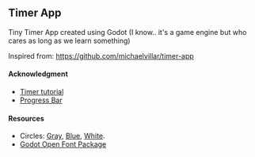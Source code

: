 ## Timer App

Tiny Timer App created using Godot (I know.. it's a game engine but who cares as long as we learn something)

Inspired from: https://github.com/michaelvillar/timer-app

#### Acknowledgment
* [Timer tutorial](https://www.youtube.com/watch?v=irI4ebb0JJ0) 
* [Progress Bar](https://www.youtube.com/watch?v=5poF352bDsQ)

#### Resources
* Circles: [Gray](https://www.iconsdb.com/gray-icons/circle-icon.html), [Blue](https://www.iconsdb.com/royal-blue-icons/circle-icon.html), [White](https://www.iconsdb.com/white-icons/circle-icon.html).
* [Godot Open Font Package](https://godotengine.org/asset-library/asset/316)